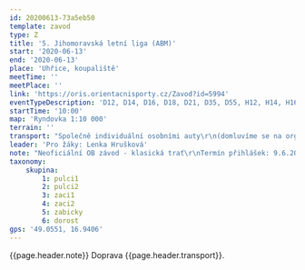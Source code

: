 ```yaml
---
id: 20200613-73a5eb50
template: zavod
type: Z
title: '5. Jihomoravská letní liga (ABM)'
start: '2020-06-13'
end: '2020-06-13'
place: 'Uhřice, koupaliště'
meetTime: ''
meetPlace: ''
link: 'https://oris.orientacnisporty.cz/Zavod?id=5994'
eventTypeDescription: 'D12, D14, D16, D18, D21, D35, D55, H12, H14, H16, H18, H21, H35, H55, HD10'
startTime: '10:00'
map: 'Ryndovka 1:10 000'
terrain: ''
transport: "Společně individuální osobními auty\r\n(domluvíme se na organizaci jízd, můžete se přihlásit i ti bez aut)"
leader: 'Pro žáky: Lenka Hrušková'
note: "Neoficiální OB závod - klasická trať\r\nTermín přihlášek: 9.6.2020 na email: **prihlasky@zbmob.cz**\r\nV Orisu do: 10.6.2020"
taxonomy:
    skupina:
        1: pulci1
        2: pulci2
        3: zaci1
        4: zaci2
        5: zabicky
        6: dorost
gps: '49.0551, 16.9406'
---
```

{{page.header.note}}
 Doprava {{page.header.transport}}.
